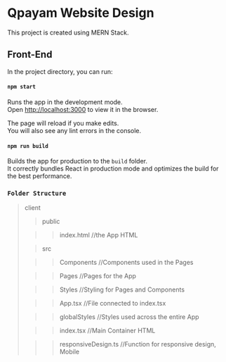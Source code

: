 # Qpayam Website Design

This project is created using MERN Stack.

## Front-End

In the project directory, you can run:

#### `npm start`

Runs the app in the development mode.\
Open [http://localhost:3000](http://localhost:3000) to view it in the browser.

The page will reload if you make edits.\
You will also see any lint errors in the console.

#### `npm run build`

Builds the app for production to the `build` folder.\
It correctly bundles React in production mode and optimizes the build for the best performance.

### `Folder Structure`

> client
>
> > public
>
> > > index.html //the App HTML
>
> > src
>
> > > Components //Components used in the Pages
>
> > > Pages //Pages for the App
>
> > > Styles //Styling for Pages and Components
>
> > > App.tsx //File connected to index.tsx
>
> > > globalStyles //Styles used across the entire App
>
> > > index.tsx //Main Container HTML
>
> > > responsiveDesign.ts //Function for responsive design, Mobile
